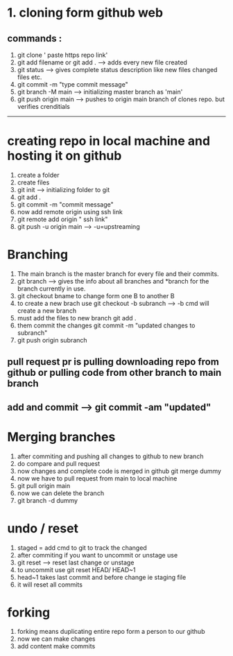 # 1. cloning form github web
## commands :
 1. git clone ' paste https repo link'
 2. git add filename or git add . --> adds every new file created
 3. git status --> gives complete status description like new files changed files etc.
 4. git commit -m "type commit message"
 5. git branch -M main --> initializing master branch as 'main'
 6. git push origin main --> pushes to origin main branch of clones repo. but verifies crenditials

------------------------------------------------------------

# creating repo in local machine and hosting it on github
1. create a folder
2. create files
3. git init --> initializing folder to git
4. git add .
5. git commit -m "commit message"
6. now add remote origin using ssh link
7. git remote add origin " ssh link"
8. git push -u origin main --> -u=upstreaming

# Branching
1. The main branch is the master branch for every file and their commits.
2. git branch --> gives the info about all branches and *branch for the branch currently in use.
3. git checkout bname to change form one B to another B
4. to create a new brach use git checkout -b subranch --> -b cmd will create a new branch
5. must add the files to new branch git add .
6. them commit the changes git commit -m "updated changes to subranch"
7. git push origin subranch 

## pull request pr is pulling downloading repo from github or pulling code from other branch to main branch
## add and commit --> git commit -am "updated"

# Merging branches
1. after commiting and pushing all changes to github  to new branch
2. do compare and pull request 
3. now changes and complete code is merged in github git merge dummy
4. now we have to pull request from main to local machine
5. git pull origin main
6. now we can delete the branch 
7. git branch -d dummy

# undo / reset
1. staged = add cmd to git to track the changed
2. after commiting if you want to uncommit or unstage use
3. git reset --> reset last change or unstage
4. to uncommit use git reset HEAD/ HEAD~1
5. head~1 takes last commit and before change ie staging file
6. it will reset all commits

# forking
1. forking means duplicating entire repo form a person to our github
2. now we can make changes
3. add content make commits